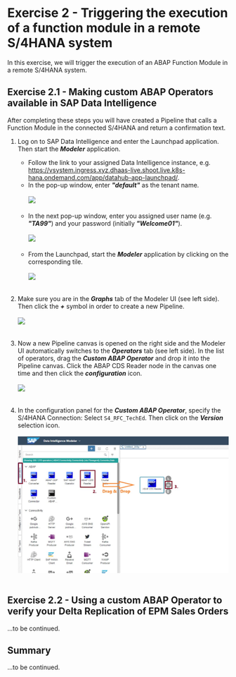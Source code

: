 # Exercise 2 - Triggering the execution of a function module in a remote S/4HANA system

In this exercise, we will trigger the execution of an ABAP Function Module in a remote S/4HANA system.

## Exercise 2.1 - Making custom ABAP Operators available in SAP Data Intelligence

After completing these steps you will have created a Pipeline that calls a Function Module in the connected S/4HANA and return a confirmation text.

1. Log on to SAP Data Intelligence and enter the Launchpad application. Then start the ***Modeler*** application.
   - Follow the link to your assigned Data Intelligence instance, e.g. https://vsystem.ingress.xyz.dhaas-live.shoot.live.k8s-hana.ondemand.com/app/datahub-app-launchpad/.
   - In the pop-up window, enter ***"default"*** as the tenant name.<br><br>
   ![](/exercises/ex1/images/ex2-001b.JPG)<br><br>
   - In the next pop-up window, enter you assigned user name (e.g. ***"TA99"***) and your password (initially ***"Welcome01"***).<br><br>
   ![](/exercises/ex1/images/ex2-002b.JPG)<br><br>
   - From the Launchpad, start the ***Modeler*** application by clicking on the corresponding tile.<br><br>
   ![](/exercises/ex1/images/ex2-003b.JPG)<br><br>

2.	Make sure you are in the ***Graphs*** tab of the Modeler UI (see left side). Then click the ***+*** symbol in order to create a new Pipeline.<br><br>
![](/exercises/ex1/images/ex2-004b.JPG)<br><br>

3.	Now a new Pipeline canvas is opened on the right side and the Modeler UI automatically switches to the ***Operators*** tab (see left side). In the list of operators, drag the ***Custom ABAP Operator*** and drop it into the Pipeline canvas. Click the ABAP CDS Reader node in the canvas one time and then click the ***configuration*** icon.<br><br>
![](/exercises/ex1/images/ex2-005b.JPG)<br><br>

4.	In the configuration panel for the ***Custom ABAP Operator***, specify the S/4HANA Connection: Select `S4_RFC_TechEd`. Then click on the ***Version*** selection icon.<br><br>
![](/exercises/ex1/images/ex1-006b.JPG)<br><br>



## Exercise 2.2 - Using a custom ABAP Operator to verify your Delta Replication of EPM Sales Orders

...to be continued.



## Summary

...to be continued.
